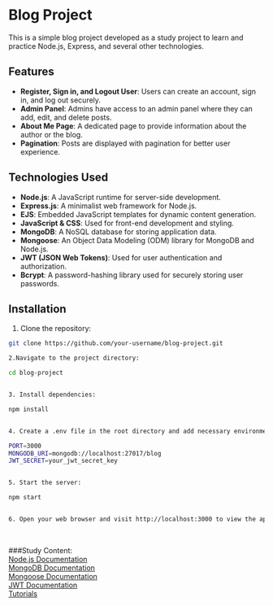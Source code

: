 
# Blog Project

This is a simple blog project developed as a study project to learn and practice Node.js, Express, and several other technologies.

## Features

- **Register, Sign in, and Logout User**: Users can create an account, sign in, and log out securely.
- **Admin Panel**: Admins have access to an admin panel where they can add, edit, and delete posts.
- **About Me Page**: A dedicated page to provide information about the author or the blog.
- **Pagination**: Posts are displayed with pagination for better user experience.

## Technologies Used

- **Node.js**: A JavaScript runtime for server-side development.
- **Express.js**: A minimalist web framework for Node.js.
- **EJS**: Embedded JavaScript templates for dynamic content generation.
- **JavaScript & CSS**: Used for front-end development and styling.
- **MongoDB**: A NoSQL database for storing application data.
- **Mongoose**: An Object Data Modeling (ODM) library for MongoDB and Node.js.
- **JWT (JSON Web Tokens)**: Used for user authentication and authorization.
- **Bcrypt**: A password-hashing library used for securely storing user passwords.

## Installation

1. Clone the repository:

```bash
git clone https://github.com/your-username/blog-project.git

2.Navigate to the project directory:

cd blog-project


3. Install dependencies:

npm install


4. Create a .env file in the root directory and add necessary environment variables:

PORT=3000
MONGODB_URI=mongodb://localhost:27017/blog
JWT_SECRET=your_jwt_secret_key


5. Start the server:

npm start


6. Open your web browser and visit http://localhost:3000 to view the application.
```
<br>

###Study Content: <br>
[Node.js Documentation](https://nodejs.org/en/docs/)<br>
[MongoDB Documentation](https://docs.mongodb.com/)<br>
[Mongoose Documentation](https://mongoosejs.com/docs/)<br>
[JWT Documentation](https://jwt.io/introduction/)<br>
[Tutorials](https://www.youtube.com/playlist?list=PL4cUxeGkcC9hAJ-ARcYq_z6lDZV7kT1xD)<br>




